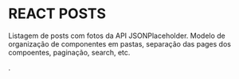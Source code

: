 # REACT POSTS

Listagem de posts com fotos da API JSONPlaceholder. Modelo de organização de componentes em pastas, separação das pages dos compoentes, paginação, search, etc.

.